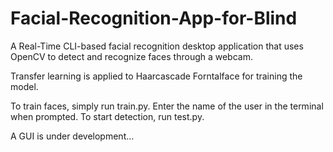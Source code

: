 # Facial-Recognition-App-for-Blind
A Real-Time CLI-based facial recognition desktop application that uses OpenCV to detect and recognize faces through a webcam.

Transfer learning is applied to Haarcascade Forntalface for training the model.

To train faces, simply run train.py. Enter the name of the user in the terminal when prompted.
To start detection, run test.py.

A GUI is under development...
